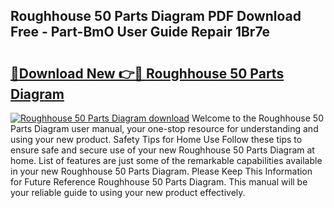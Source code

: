 ## Roughhouse 50 Parts Diagram PDF Download Free - Part-BmO User Guide Repair 1Br7e

# <h2><a href="http://dfnrcg.blite.top/?on=Roughhouse+50+Parts+Diagram">🔗Download New 👉🔴 Roughhouse 50 Parts Diagram</a></h2>

[![Roughhouse 50 Parts Diagram download](https://i.imgur.com/lujVjoI.png)](http://dfnrcg.blite.top/?on=Roughhouse+50+Parts+Diagram)
Welcome to the Roughhouse 50 Parts Diagram user manual, your one-stop resource for understanding and using your new product. Safety Tips for Home Use Follow these tips to ensure safe and secure use of your new Roughhouse 50 Parts Diagram at home. List of features are just some of the remarkable capabilities available in your new Roughhouse 50 Parts Diagram. Please Keep This Information for Future Reference Roughhouse 50 Parts Diagram. This manual will be your reliable guide to using your new product effectively.
